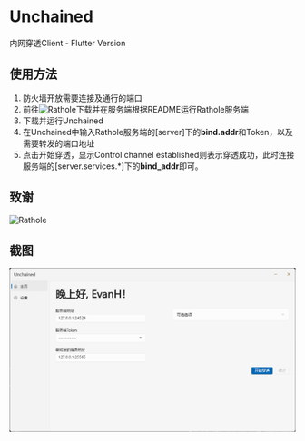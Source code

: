 # Unchained
内网穿透Client - Flutter Version

## 使用方法
1. 防火墙开放需要连接及通行的端口
2. 前往![Rathole]("https://github.com/rapiz1/rathole")下载并在服务端根据README运行Rathole服务端
3. 下载并运行Unchained
4. 在Unchained中输入Rathole服务端的[server]下的**bind.addr**和Token，以及需要转发的端口地址
5. 点击开始穿透，显示Control channel established则表示穿透成功，此时连接服务端的[server.services.*]下的**bind_addr**即可。

## 致谢
![Rathole]("https://github.com/rapiz1/rathole")

## 截图
![Screenshot](/public/Screenshot.png)
